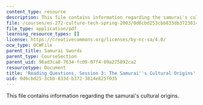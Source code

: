 ```yaml
---
content_type: resource
description: This file contains information regarding the samurai's cultural origins.
file: /courses/es-272-culture-tech-spring-2003/0d6cbd253cbb833db3723814e825f035_MITES_272S03_q03.pdf
file_type: application/pdf
learning_resource_types: []
license: https://creativecommons.org/licenses/by-nc-sa/4.0/
ocw_type: OCWFile
parent_title: Samurai Swords
parent_type: CourseSection
parent_uid: 96ad3ca8-7634-fc09-07f4-09a275892ca2
resourcetype: Document
title: 'Reading Questions, Session 3: The Samurai''s Cultural Origins'
uid: 0d6cbd25-3cbb-833d-b372-3814e825f035
---
```

This file contains information regarding the samurai's cultural origins.